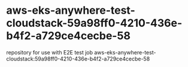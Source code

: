 # aws-eks-anywhere-test-cloudstack-59a98ff0-4210-436e-b4f2-a729ce4cecbe-58
repository for use with E2E test job aws-eks-anywhere-test-cloudstack:59a98ff0-4210-436e-b4f2-a729ce4cecbe-58
